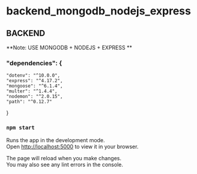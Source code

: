 # backend_mongodb_nodejs_express

## BACKEND

**Note: USE MONGODB + NODEJS + EXPRESS **

### "dependencies": {
    "dotenv": "^10.0.0",
    "express": "^4.17.2",
    "mongoose": "^6.1.4",
    "multer": "^1.4.4",
    "nodemon": "^2.0.15",
    "path": "^0.12.7"
  }
  
  
### `npm start`

Runs the app in the development mode.\
Open [http://localhost:5000](http://localhost:5000) to view it in your browser.

The page will reload when you make changes.\
You may also see any lint errors in the console.
